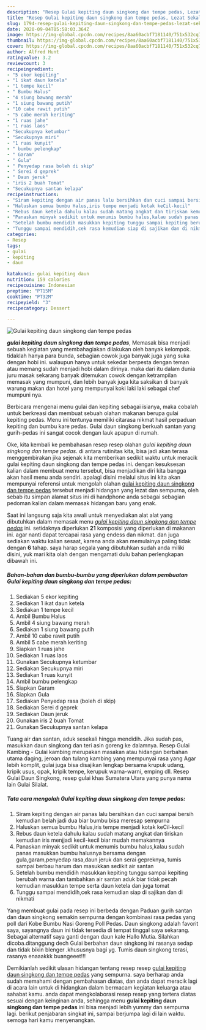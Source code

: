 ```yaml
---
description: "Resep Gulai kepiting daun singkong dan tempe pedas, Lezat Sekali"
title: "Resep Gulai kepiting daun singkong dan tempe pedas, Lezat Sekali"
slug: 1794-resep-gulai-kepiting-daun-singkong-dan-tempe-pedas-lezat-sekali
date: 2020-09-04T05:58:03.364Z
image: https://img-global.cpcdn.com/recipes/8aa60acbf7181140/751x532cq70/gulai-kepiting-daun-singkong-dan-tempe-pedas-foto-resep-utama.jpg
thumbnail: https://img-global.cpcdn.com/recipes/8aa60acbf7181140/751x532cq70/gulai-kepiting-daun-singkong-dan-tempe-pedas-foto-resep-utama.jpg
cover: https://img-global.cpcdn.com/recipes/8aa60acbf7181140/751x532cq70/gulai-kepiting-daun-singkong-dan-tempe-pedas-foto-resep-utama.jpg
author: Alfred Hunt
ratingvalue: 3.2
reviewcount: 3
recipeingredient:
- "5 ekor kepiting"
- "1 ikat daun ketela"
- "1 tempe kecil"
- " Bumbu Halus"
- "4 siung bawang merah"
- "1 siung bawang putih"
- "10 cabe rawit putih"
- "5 cabe merah keriting"
- "1 ruas jahe"
- "1 ruas laos"
- "Secukupnya ketumbar"
- "Secukupnya miri"
- "1 ruas kunyit"
- " bumbu pelengkap"
- " Garam"
- " Gula"
- " Penyedap rasa boleh di skip"
- " Serei d geprek"
- " Daun jeruk"
- "iris 2 buah Tomat"
- "Secukupnya santan kelapa"
recipeinstructions:
- "Siram kepiting dengan air panas lalu bersihkan dan cuci sampai bersih kemudian belah jadi dua biar bumbu bisa meresap sempurna"
- "Haluskan semua bumbu Halus,iris tempe menjadi kotak keCil-kecil"
- "Rebus daun ketela dahulu kalau sudah matang angkat dan tiriskan kemudian iris menjjadi kecil-kecil biar mudah memakannya"
- "Panaskan minyak sedikit untuk menumis bumbu halus,kalau sudah panas masukkan bumbu halusnya bersama dengan gula,garam,penyedap rasa,daun jeruk dan serai gepreknya, tumis sampai berbau harum dan masukkan sedikit air santan"
- "Setelah bumbu mendidih masukkan kepiting tunggu sampai kepiting berubah warna dan tambahkan air santan aduk biar tidak pecah kemudian masukkan tempe serta daun ketela dan juga tomat"
- "Tunggu sampai mendidih,cek rasa kemudian siap di sajikan dan di nikmati"
categories:
- Resep
tags:
- gulai
- kepiting
- daun

katakunci: gulai kepiting daun 
nutrition: 159 calories
recipecuisine: Indonesian
preptime: "PT15M"
cooktime: "PT32M"
recipeyield: "3"
recipecategory: Dessert

---
```



![Gulai kepiting daun singkong dan tempe pedas](https://img-global.cpcdn.com/recipes/8aa60acbf7181140/751x532cq70/gulai-kepiting-daun-singkong-dan-tempe-pedas-foto-resep-utama.jpg)

<b><i>gulai kepiting daun singkong dan tempe pedas</i></b>, Memasak bisa menjadi sebuah kegiatan yang membahagiakan dilakukan oleh banyak kelompok. tidaklah hanya para bunda, sebagian cowok juga banyak juga yang suka dengan hobi ini. walaupun hanya untuk sekedar berpesta dengan teman atau memang sudah menjadi hobi dalam dirinya. maka dari itu dalam dunia juru masak sekarang banyak ditemukan cowok dengan ketrampilan memasak yang mumpuni, dan lebih banyak juga kita saksikan di banyak warung makan dan hotel yang mempunyai koki laki laki sebagai chef mumpuni nya.

Berbicara mengenai menu gulai dan kepiting sebagai isianya, maka cobalah untuk berkreasi dan membuat sebuah olahan makanan berupa gulai kepiting pedas. Menu ini tentunya memiliki citarasa nikmat hasil perpaduan kepiting dan bumbu kare pedas. Gulai daun singkong berkuah santan yang gurih-pedas ini sangat cocok dengan lauk apapun di rumah.

Oke, kita kembali ke pembahasan resep resep olahan <i>gulai kepiting daun singkong dan tempe pedas</i>. di antara rutinitas kita, bisa jadi akan terasa menggembirakan jika sejenak kita memberikan sedikit waktu untuk meracik gulai kepiting daun singkong dan tempe pedas ini. dengan kesuksesan kalian dalam membuat menu tersebut, bisa menjadikan diri kita bangga akan hasil menu anda sendiri. apalagi disini melalui situs ini kita akan mempunyai referensi untuk mengolah olahan <u>gulai kepiting daun singkong dan tempe pedas</u> tersebut menjadi hidangan yang lezat dan sempurna, oleh sebab itu simpan alamat situs ini di handphone anda sebagai sebagian pedoman kalian dalam memasak hidangan baru yang enak.


Saat ini langsung saja kita awali untuk menyediakan alat alat yang dibutuhkan dalam memasak menu <u><i>gulai kepiting daun singkong dan tempe pedas</i></u> ini. setidaknya diperlukan <b>21</b> komposisi yang diperlukan di makanan ini. agar nanti dapat tercapai rasa yang endess dan nikmat. dan juga sediakan waktu kalian sesaat, karena anda akan memulainya paling tidak dengan <b>6</b> tahap. saya harap segala yang dibutuhkan sudah anda miliki disini, yuk mari kita olah dengan mengamati dulu bahan perlengkapan dibawah ini.

<!--inarticleads1-->

##### Bahan-bahan dan bumbu-bumbu yang diperlukan dalam pembuatan Gulai kepiting daun singkong dan tempe pedas:

1. Sediakan 5 ekor kepiting
1. Sediakan 1 ikat daun ketela
1. Sediakan 1 tempe kecil
1. Ambil  Bumbu Halus
1. Ambil 4 siung bawang merah
1. Sediakan 1 siung bawang putih
1. Ambil 10 cabe rawit putih
1. Ambil 5 cabe merah keriting
1. Siapkan 1 ruas jahe
1. Sediakan 1 ruas laos
1. Gunakan Secukupnya ketumbar
1. Sediakan Secukupnya miri
1. Sediakan 1 ruas kunyit
1. Ambil  bumbu pelengkap
1. Siapkan  Garam
1. Siapkan  Gula
1. Sediakan  Penyedap rasa (boleh di skip)
1. Sediakan  Serei d geprek
1. Sediakan  Daun jeruk
1. Gunakan iris 2 buah Tomat
1. Gunakan Secukupnya santan kelapa


Tuang air dan santan, aduk sesekali hingga mendidih. Jika sudah pas, masukkan daun singkong dan teri asin goreng ke dalamnya. Resep Gulai Kambing - Gulai kambing merupakan masakan atau hidangan berbahan utama daging, jeroan dan tulang kambing yang mempunyai rasa yang Agar lebih komplit, gulai juga bisa disajikan lengkap bersama krupuk udang, kripik usus, opak, kripik tempe, kerupuk warna-warni, emping dll. Resep Gulai Daun Singkong, resep gulai khas Sumatera Utara yang punya nama lain Gulai Silalat. 

<!--inarticleads2-->

##### Tata cara mengolah Gulai kepiting daun singkong dan tempe pedas:

1. Siram kepiting dengan air panas lalu bersihkan dan cuci sampai bersih kemudian belah jadi dua biar bumbu bisa meresap sempurna
1. Haluskan semua bumbu Halus,iris tempe menjadi kotak keCil-kecil
1. Rebus daun ketela dahulu kalau sudah matang angkat dan tiriskan kemudian iris menjjadi kecil-kecil biar mudah memakannya
1. Panaskan minyak sedikit untuk menumis bumbu halus,kalau sudah panas masukkan bumbu halusnya bersama dengan gula,garam,penyedap rasa,daun jeruk dan serai gepreknya, tumis sampai berbau harum dan masukkan sedikit air santan
1. Setelah bumbu mendidih masukkan kepiting tunggu sampai kepiting berubah warna dan tambahkan air santan aduk biar tidak pecah kemudian masukkan tempe serta daun ketela dan juga tomat
1. Tunggu sampai mendidih,cek rasa kemudian siap di sajikan dan di nikmati


Yang membuat gulai pada resep ini berbeda dengan Paduan gurih santan dan daun singkong semakin sempurna dengan kombinasi rasa pedas yang poll dari Kobe Bumbu Nasi Goreng Poll Pedas. Daun singkong adalah favorit saya, sayangnya daun ini tidak tersedia di tempat tinggal saya sekarang. Sebagai alternatif saya ganti dengan daun kale Hallo Mutia. Silahkan dicoba.ditanggung dech Gulai berbahan daun singkong ini rasanya sedap dan tidak bikin blenger .khususnya bagi yg. Tumis daun singkong terasi, rasanya enaaakkk buangeeet!!! 

Demikianlah sedikit ulasan hidangan tentang resep resep <u>gulai kepiting daun singkong dan tempe pedas</u> yang sempurna. saya berharap anda sudah memahami dengan pembahasan diatas, dan anda dapat meracik lagi di acara lain untuk di hidangkan dalam bermacam kegiatan keluarga atau sahabat kamu. anda dapat mengkolaborasi resep resep yang tertera diatas sesuai dengan keinginan anda, sehingga menu <b>gulai kepiting daun singkong dan tempe pedas</b> ini bisa menjadi lebih yummy dan sempurna lagi. berikut penjabaran singkat ini, sampai berjumpa lagi di lain waktu. semoga hari kamu menyenangkan.
